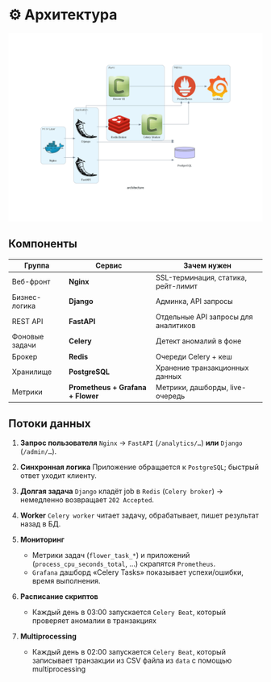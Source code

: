 # ⚙️ Архитектура

![StreamBank Architecture](images/architecture.png)

## Компоненты

| Группа         | Сервис                            | Зачем нужен                          |
|----------------|-----------------------------------|--------------------------------------|
| Веб-фронт      | **Nginx**                         | SSL-терминация, статика, рейт-лимит  |
| Бизнес-логика  | **Django**                        | Админка, API запросы                 |
| REST API       | **FastAPI**                       | Отдельные API запросы для аналитиков |
| Фоновые задачи | **Celery**                        | Детект аномалий в фоне               |
| Брокер         | **Redis**                         | Очереди Celery + кеш                 |
| Хранилище      | **PostgreSQL**                    | Хранение транзакционных данных       |
| Метрики        | **Prometheus + Grafana + Flower** | Метрики, дашборды, live-очередь      |

## Потоки данных

1. **Запрос пользователя**
   `Nginx` → `FastAPI` (`/analytics/…`) **или** `Django` (`/admin/…`).

2. **Синхронная логика**
   Приложение обращается к `PostgreSQL`; быстрый ответ уходит клиенту.

3. **Долгая задача**
   `Django` кладёт job в `Redis` (`Celery broker`) → немедленно возвращает `202 Accepted`.

4. **Worker**
   `Celery worker` читает задачу, обрабатывает, пишет результат назад в БД.

5. **Мониторинг**
   * Метрики задач (`flower_task_*`) и приложений (`process_cpu_seconds_total`, …) скрапятся `Prometheus`.
   * `Grafana` дашборд «Celery Tasks» показывает успехи/ошибки, время выполнения.

6. **Расписание скриптов**
   * Каждый день в 03:00 запускается `Celery Beat`, который проверяет аномалии в транзакциях

7. **Multiprocessing**
   * Каждый день в 02:00 запускается `Celery Beat`, который записывает транзакции из CSV файла из `data` с помощью multiprocessing
